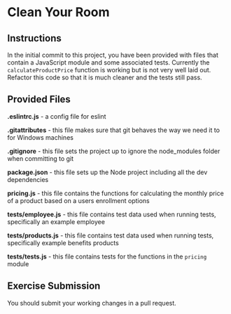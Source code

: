# Clean Your Room

## Instructions

In the initial commit to this project, you have been provided with files that contain a JavaScript module and some associated tests. Currently the `calculateProductPrice` function is working but is not very well laid out. Refactor this code so that it is much cleaner and the tests still pass.

## Provided Files

**.eslintrc.js** - a config file for eslint

**.gitattributes** - this file makes sure that git behaves the way we need it to for Windows machines

**.gitignore** - this file sets the project up to ignore the node_modules folder when committing to git

**package.json** - this file sets up the Node project including all the dev dependencies

**pricing.js** - this file contains the functions for calculating the monthly price of a product based on a users enrollment options

**tests/employee.js** - this file contains test data used when running tests, specifically an example employee

**tests/products.js** - this file contains test data used when running tests, specifically example benefits products

**tests/tests.js** - this file contains tests for the functions in the `pricing` module

## Exercise Submission

You should submit your working changes in a pull request.
